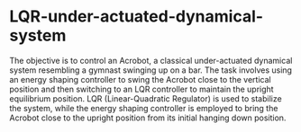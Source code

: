 # LQR-under-actuated-dynamical-system

The objective is to control an Acrobot, a classical under-actuated dynamical system resembling a gymnast swinging up on a bar. The task involves using an energy shaping controller to swing the Acrobot close to the vertical position and then switching to an LQR controller to maintain the upright equilibrium position. LQR (Linear-Quadratic Regulator) is used to stabilize the system, while the energy shaping controller is employed to bring the Acrobot close to the upright position from its initial hanging down position.

